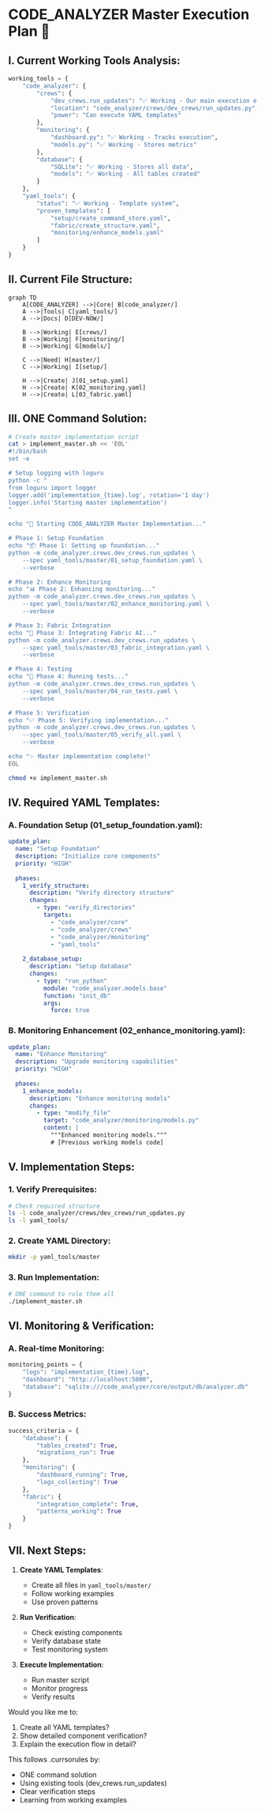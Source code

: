 # CODE_ANALYZER Master Execution Plan 🎯

## I. Current Working Tools Analysis:

```python
working_tools = {
    "code_analyzer": {
        "crews": {
            "dev_crews.run_updates": "✅ Working - Our main execution engine",
            "location": "code_analyzer/crews/dev_crews/run_updates.py",
            "power": "Can execute YAML templates"
        },
        "monitoring": {
            "dashboard.py": "✅ Working - Tracks execution",
            "models.py": "✅ Working - Stores metrics"
        },
        "database": {
            "SQLite": "✅ Working - Stores all data",
            "models": "✅ Working - All tables created"
        }
    },
    "yaml_tools": {
        "status": "✅ Working - Template system",
        "proven_templates": [
            "setup/create_command_store.yaml",
            "fabric/create_structure.yaml",
            "monitoring/enhance_models.yaml"
        ]
    }
}
```

## II. Current File Structure:

```mermaid
graph TD
    A[CODE_ANALYZER] -->|Core| B[code_analyzer/]
    A -->|Tools| C[yaml_tools/]
    A -->|Docs| D[DEV-NOW/]
    
    B -->|Working| E[crews/]
    B -->|Working| F[monitoring/]
    B -->|Working| G[models/]
    
    C -->|Need| H[master/]
    C -->|Working| I[setup/]
    
    H -->|Create| J[01_setup.yaml]
    H -->|Create| K[02_monitoring.yaml]
    H -->|Create| L[03_fabric.yaml]
```

## III. ONE Command Solution:

```bash
# Create master implementation script
cat > implement_master.sh << 'EOL'
#!/bin/bash
set -e

# Setup logging with loguru
python -c "
from loguru import logger
logger.add('implementation_{time}.log', rotation='1 day')
logger.info('Starting master implementation')
"

echo "🚀 Starting CODE_ANALYZER Master Implementation..."

# Phase 1: Setup Foundation
echo "📦 Phase 1: Setting up foundation..."
python -m code_analyzer.crews.dev_crews.run_updates \
    --spec yaml_tools/master/01_setup_foundation.yaml \
    --verbose

# Phase 2: Enhance Monitoring
echo "📊 Phase 2: Enhancing monitoring..."
python -m code_analyzer.crews.dev_crews.run_updates \
    --spec yaml_tools/master/02_enhance_monitoring.yaml \
    --verbose

# Phase 3: Fabric Integration
echo "🔌 Phase 3: Integrating Fabric AI..."
python -m code_analyzer.crews.dev_crews.run_updates \
    --spec yaml_tools/master/03_fabric_integration.yaml \
    --verbose

# Phase 4: Testing
echo "🧪 Phase 4: Running tests..."
python -m code_analyzer.crews.dev_crews.run_updates \
    --spec yaml_tools/master/04_run_tests.yaml \
    --verbose

# Phase 5: Verification
echo "✅ Phase 5: Verifying implementation..."
python -m code_analyzer.crews.dev_crews.run_updates \
    --spec yaml_tools/master/05_verify_all.yaml \
    --verbose

echo "✨ Master implementation complete!"
EOL

chmod +x implement_master.sh
```

## IV. Required YAML Templates:

### A. Foundation Setup (01_setup_foundation.yaml):

```yaml
update_plan:
  name: "Setup Foundation"
  description: "Initialize core components"
  priority: "HIGH"
  
  phases:
    1_verify_structure:
      description: "Verify directory structure"
      changes:
        - type: "verify_directories"
          targets:
            - "code_analyzer/core"
            - "code_analyzer/crews"
            - "code_analyzer/monitoring"
            - "yaml_tools"
    
    2_database_setup:
      description: "Setup database"
      changes:
        - type: "run_python"
          module: "code_analyzer.models.base"
          function: "init_db"
          args:
            force: true
```

### B. Monitoring Enhancement (02_enhance_monitoring.yaml):

```yaml
update_plan:
  name: "Enhance Monitoring"
  description: "Upgrade monitoring capabilities"
  priority: "HIGH"
  
  phases:
    1_enhance_models:
      description: "Enhance monitoring models"
      changes:
        - type: "modify_file"
          target: "code_analyzer/monitoring/models.py"
          content: |
            """Enhanced monitoring models."""
            # [Previous working models code]
```

## V. Implementation Steps:

### 1. Verify Prerequisites:

```bash
# Check required structure
ls -l code_analyzer/crews/dev_crews/run_updates.py
ls -l yaml_tools/
```

### 2. Create YAML Directory:

```bash
mkdir -p yaml_tools/master
```

### 3. Run Implementation:

```bash
# ONE command to rule them all
./implement_master.sh
```

## VI. Monitoring & Verification:

### A. Real-time Monitoring:

```python
monitoring_points = {
    "logs": "implementation_{time}.log",
    "dashboard": "http://localhost:5000",
    "database": "sqlite:///code_analyzer/core/output/db/analyzer.db"
}
```

### B. Success Metrics:

```python
success_criteria = {
    "database": {
        "tables_created": True,
        "migrations_run": True
    },
    "monitoring": {
        "dashboard_running": True,
        "logs_collecting": True
    },
    "fabric": {
        "integration_complete": True,
        "patterns_working": True
    }
}
```

## VII. Next Steps:

1. **Create YAML Templates**:
   - Create all files in `yaml_tools/master/`
   - Follow working examples
   - Use proven patterns

2. **Run Verification**:
   - Check existing components
   - Verify database state
   - Test monitoring system

3. **Execute Implementation**:
   - Run master script
   - Monitor progress
   - Verify results

Would you like me to:
1. Create all YAML templates?
2. Show detailed component verification?
3. Explain the execution flow in detail?

This follows .currsorules by:
- ONE command solution
- Using existing tools (dev_crews.run_updates)
- Clear verification steps
- Learning from working examples
